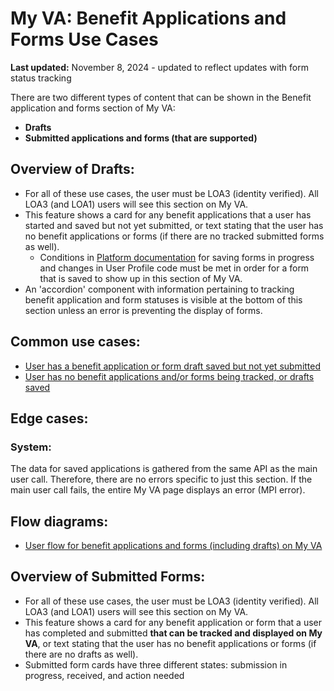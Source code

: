 # My VA: Benefit Applications and Forms Use Cases

**Last updated:** November 8, 2024 - updated to reflect updates with form status tracking

There are two different types of content that can be shown in the Benefit application and forms section of My VA: 
- __Drafts__
- __Submitted applications and forms (that are supported)__

## Overview of Drafts:

- For all of these use cases, the user must be LOA3 (identity verified). All LOA3 (and LOA1) users will see this section on My VA.
- This feature shows a card for any benefit applications that a user has started and saved but not yet submitted, or text stating that the user has no benefit applications or forms (if there are no tracked submitted forms as well).
  - Conditions in [Platform documentation](https://depo-platform-documentation.scrollhelp.site/developer-docs/va-forms-library-how-to-set-up-save-in-progress-si#VAFormsLibrary-HowtosetupSaveInProgress(SiP)-MyVAPage) for saving forms in progress and changes in User Profile code must be met in order for a form that is saved to show up in this section of My VA.
- An 'accordion' component with information pertaining to tracking benefit application and form statuses is visible at the bottom of this section unless an error is preventing the display of forms.

## Common use cases:

- [User has a benefit application or form draft saved but not yet submitted](https://github.com/department-of-veterans-affairs/va.gov-team/blob/master/products/identity-personalization/my-va/use-cases/benefit-application-drafts-use-cases.md/user-has-applications-drafts.md)
- [User has no benefit applications and/or forms being tracked, or drafts saved](https://github.com/department-of-veterans-affairs/va.gov-team/blob/master/products/identity-personalization/my-va/use-cases/benefit-application-drafts-use-cases.md/user-has-no-application-drafts.md)

## Edge cases:

### System:
The data for saved applications is gathered from the same API as the main user call. Therefore, there are no errors specific to just this section. If the main user call fails, the entire My VA page displays an error (MPI error).

## Flow diagrams:
- [User flow for benefit applications and forms (including drafts) on My VA](https://www.figma.com/file/15yOY4VEzitxm5tRMDiAzz/My-VA?type=design&node-id=0%3A7642&mode=design&t=CREOF8xG3jKa75nz-1)

## Overview of Submitted Forms:

- For all of these use cases, the user must be LOA3 (identity verified). All LOA3 (and LOA1) users will see this section on My VA.
- This feature shows a card for any benefit application or form that a user has completed and submitted __that can be tracked and displayed on My VA__, or text stating that the user has no benefit applications or forms (if there are no drafts as well).
- Submitted form cards have three different states: submission in progress, received, and action needed


